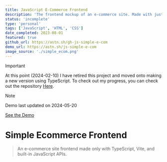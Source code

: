 ```yaml
---
title: JavaScript E-Commerce Frontend
description: 'The frontend mockup of an e-commerce site. Made with just JavaScript and CSS/HTML.'
status: 'incomplete'
type: 'personal'
tags: ['JavaScript', 'HTML', 'CSS']
date_completed: 2023-08-01
featured: true
github_url: https://astn.sh/gh-js-simple-e-com
demo_url: https://astn.sh/js-simple-e-com
image_source: './simple_ecom.png'
---
```


> [!IMPORTANT]
> At this point (2024-02-10) I have retired this project and moved onto making a new version using TypeScript. To check out my progress, you can check out the repository <a href="https://github.com/austinh-io/TypeScript-E-commerce-Frontend" target="_blank">Here</a>.

> [!NOTE]
> Demo last updated on 2024-05-20
>
> <a href="https://astn.sh/js-simple-e-com" target="_blank">See the Demo</a>

# Simple Ecommerce Frontend

> An e-commerce site frontend made only with TypeScript, Vite, and built-in JavaScript APIs.
